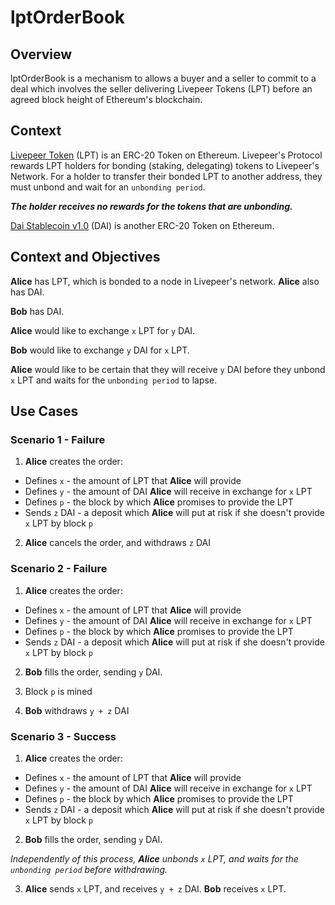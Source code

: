 # lptOrderBook

## Overview

lptOrderBook is a mechanism to allows a buyer and a seller to commit to a deal which involves the seller delivering Livepeer Tokens (LPT) before an agreed block height of Ethereum's blockchain.

## Context

[Livepeer Token](https://etherscan.io/token/0x58b6a8a3302369daec383334672404ee733ab239) (LPT) is an ERC-20 Token on Ethereum. Livepeer's Protocol rewards LPT holders for bonding (staking, delegating) tokens to Livepeer's Network. For a holder to transfer their bonded LPT to another address, they must unbond and wait for an `unbonding period`.

***The holder receives no rewards for the tokens that are unbonding.***

[Dai Stablecoin v1.0](https://etherscan.io/token/0x89d24a6b4ccb1b6faa2625fe562bdd9a23260359) (DAI) is another ERC-20 Token on Ethereum.

## Context and Objectives

**Alice** has LPT, which is bonded to a node in Livepeer's network. **Alice** also has DAI.

**Bob** has DAI.

**Alice** would like to exchange `x` LPT for `y` DAI.

**Bob** would like to exchange `y` DAI for `x` LPT.

**Alice** would like to be certain that they will receive `y` DAI before they unbond `x` LPT and waits for the `unbonding period` to lapse.

## Use Cases

### Scenario 1 - Failure

1. **Alice** creates the order:

- Defines `x` - the amount of LPT that **Alice** will provide
- Defines `y` - the amount of DAI **Alice** will receive in exchange for `x` LPT
- Defines `p` - the block by which **Alice** promises to provide the LPT
- Sends `z` DAI - a deposit which **Alice** will put at risk if she doesn't provide `x` LPT by block `p`

2. **Alice** cancels the order, and withdraws `z` DAI

### Scenario 2 - Failure

1. **Alice** creates the order:

- Defines `x` - the amount of LPT that **Alice** will provide
- Defines `y` - the amount of DAI **Alice** will receive in exchange for `x` LPT
- Defines `p` - the block by which **Alice** promises to provide the LPT
- Sends `z` DAI - a deposit which **Alice** will put at risk if she doesn't provide `x` LPT by block `p`

2. **Bob** fills the order, sending `y` DAI.

3. Block `p` is mined

4. **Bob** withdraws `y + z` DAI

### Scenario 3 - Success

1. **Alice** creates the order:

- Defines `x` - the amount of LPT that **Alice** will provide
- Defines `y` - the amount of DAI **Alice** will receive in exchange for `x` LPT
- Defines `p` - the block by which **Alice** promises to provide the LPT
- Sends `z` DAI - a deposit which **Alice** will put at risk if she doesn't provide `x` LPT by block `p`

2. **Bob** fills the order, sending `y` DAI.

*Independently of this process, **Alice** unbonds `x` LPT, and waits for the `unbonding period` before withdrawing.*

3. **Alice** sends `x` LPT, and receives `y + z` DAI. **Bob** receives `x` LPT. 
